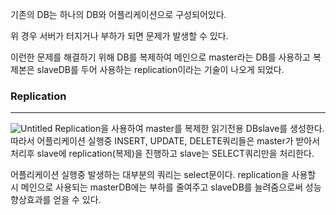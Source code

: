 기존의 DB는 하나의 DB와 어플리케이션으로 구성되어있다.

위 경우 서버가 터지거나 부하가 되면 문제가 발생할 수 있다.

이런한 문제를 해결하기 위해 DB를 복제하여 메인으로 master라는 DB를 사용하고 복제본은 slaveDB를 두어 사용하는 replication이라는 기술이 나오게 되었다.

### Replication

---

![Untitled](https://github.com/tedsoftj1123/Backend_study/blob/main/images/replication.png)
Replication을 사용하여 master를 복제한 읽기전용 DBslave를 생성한다. 따라서 어플리케이션 실행중 INSERT, UPDATE, DELETE쿼리들은 master가 받아서 처리후 slave에 replication(복제)을 진행하고 slave는 SELECT쿼리만을 처리한다.

어플리케이션 실행중 발생하는 대부분의 쿼리는 select문이다. replication을 사용할 시 메인으로 사용되는 masterDB에는 부하를 줄여주고 slaveDB를 늘려줌으로써 성능향상효과를 얻을 수 있다.
